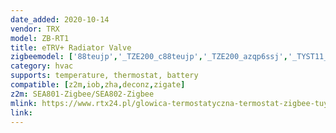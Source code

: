 ```yaml
---
date_added: 2020-10-14
vendor: TRX
model: ZB-RT1
title: eTRV+ Radiator Valve
zigbeemodel: ['88teujp','_TZE200_c88teujp','_TZE200_azqp6ssj','_TYST11_azqp6ssj']
category: hvac
supports: temperature, thermostat, battery
compatible: [z2m,iob,zha,deconz,zigate]
z2m: SEA801-Zigbee/SEA802-Zigbee
mlink: https://www.rtx24.pl/glowica-termostatyczna-termostat-zigbee-tuya-smart-p-434.html
link: 
---
```

